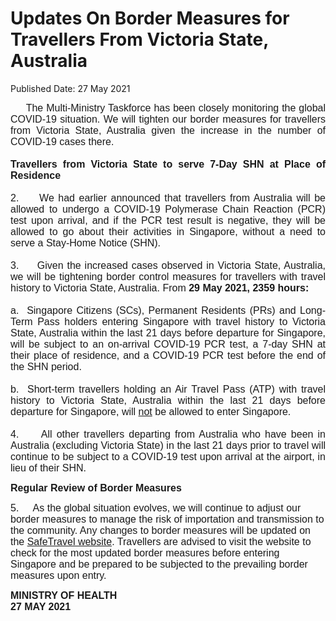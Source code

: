 <html>
    <meta http-equiv="Content-Type" content="text/html; charset=utf-8"/>
    <meta charset="utf-8"/>
    <title>Updates On Border Measures  for Travellers From Victoria State, Australia</title>
    <body><h1>Updates On Border Measures  for Travellers From Victoria State, Australia</h1>
    <p>Published Date: 27 May 2021</p> <p style="text-align: justify;"><span style="font-size: 12pt; font-family: Arial;">&nbsp; &nbsp; &nbsp;The Multi-Ministry Taskforce has been closely monitoring the global COVID-19 situation. We will tighten our border measures for travellers from Victoria State, Australia given the increase in the number of COVID-19 cases there.<br><br></span><strong style="font-family: Arial; font-size: 16px;">Travellers from Victoria State to serve 7-Day SHN at Place of Residence&nbsp;<br><br></strong><span style="font-family: Arial; font-size: 16px; text-align: left;">2. &nbsp; &nbsp; We had earlier announced that travellers from Australia will be allowed to undergo a COVID-19 Polymerase Chain Reaction (PCR) test upon arrival, and if the PCR test result is negative, they will be allowed to go about their activities in Singapore, without a need to serve a Stay-Home Notice (SHN).<br><br>3. &nbsp; &nbsp;&nbsp;</span><span style="text-align: left; font-family: Arial; font-size: 16px;">Given the increased cases observed in Victoria State, Australia, we will be tightening border control measures for travellers with travel history to Victoria State, Australia. From&nbsp;</span><strong style="text-align: left; font-family: Arial; font-size: 16px;">29 May 2021, 2359 hours:<br><br></strong><span style="font-family: Arial; font-size: 16px; text-align: left;">a. &nbsp;Singapore Citizens (SCs), Permanent Residents (PRs) and Long-Term Pass holders entering Singapore with travel history to Victoria State, Australia within the last 21 days before departure for Singapore, will be subject to an on-arrival COVID-19 PCR test, a 7-day SHN at their place of residence, and a COVID-19 PCR test before the end of the SHN period.&nbsp;<br><br>b. &nbsp;</span><span style="font-family: Arial; font-size: 16px; text-align: left;">Short-term travellers holding an Air Travel Pass (ATP) with travel history to Victoria State, Australia within the last 21 days before departure for Singapore, will&nbsp;</span><u style="font-family: Arial; font-size: 16px; text-align: left;">not</u><span style="font-family: Arial; font-size: 16px; text-align: left;">&nbsp;be allowed to enter Singapore.<br><br>4. &nbsp; &nbsp;&nbsp;</span><span style="font-family: Arial; font-size: 16px; text-align: left;">All other travellers departing from Australia who have been in Australia (excluding Victoria State) in the last 21 days prior to travel will continue to be subject to a COVID-19 test upon arrival at the airport, in lieu of their SHN. &nbsp;</span></p><p><p><span style="font-size: 16px; font-family: Arial;"></span><strong style="font-family: Arial; font-size: 16px;">Regular Review of Border Measures</strong></p><p><span style="font-size: 16px; font-family: Arial;">5. &nbsp; &nbsp;&nbsp;</span><span style="font-family: Arial; font-size: 16px;">As the global situation evolves, we will continue to adjust our border measures to manage the risk of importation and transmission to the community. Any changes to border measures will be updated on the&nbsp;</span><a href="https://safetravel.ica.gov.sg" style="font-family: Arial; font-size: 16px;" title="" class="" target="">SafeTravel website</a><span style="font-family: Arial; font-size: 16px;">. Travellers are advised to visit the website to check for the most updated border measures before entering Singapore and be prepared to be subjected to the prevailing border measures upon entry.</span></p></p><p style="margin-left: 0cm; text-align: justify;"><span style="font-size: 16px; font-family: Arial;"></span><strong style="font-family: Arial; font-size: 16px; text-align: left;">MINISTRY OF HEALTH<br></strong><strong style="text-align: left;"><span style="font-size: 12pt; font-family: Arial;">27 MAY 2021</span></strong></p></body>
</html>